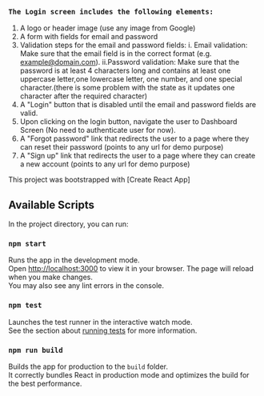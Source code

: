 ### `The Login screen includes the following elements:`
1. A logo or header image (use any image from Google)
2. A form with fields for email and password
3. Validation steps for the email and password fields:
i. Email validation: Make sure that the email field is in the
correct format (e.g. example@domain.com).
ii.Password validation: Make sure that the password is at least
4 characters long and contains at least one uppercase letter,one lowercase letter, one number, and one special character.(there is some problem with the state as it updates one character after the required character)
5. A "Login" button that is disabled until the email and password fields are valid.
6. Upon clicking on the login button, navigate the user to Dashboard Screen (No need to authenticate user for now).
7. A "Forgot password" link that redirects the user to a page where they can reset their password (points to any url for demo purpose)
8. A "Sign up" link that redirects the user to a page where they can create a new account (points to any url for demo purpose)


This project was bootstrapped with [Create React App]
## Available Scripts
In the project directory, you can run:
### `npm start`
Runs the app in the development mode.\
Open [http://localhost:3000](http://localhost:3000) to view it in your browser.
The page will reload when you make changes.\
You may also see any lint errors in the console.
### `npm test`
Launches the test runner in the interactive watch mode.\
See the section about [running tests](https://facebook.github.io/create-react-app/docs/running-tests) for more information.
### `npm run build`
Builds the app for production to the `build` folder.\
It correctly bundles React in production mode and optimizes the build for the best performance.




